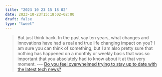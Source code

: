 ```yaml
---
title: "2023 10 23 15 18 02"
date: 2023-10-23T15:18:02+02:00
draft: false
type: "tweet"
---
```

> But just think back. In the past say ten years, what changes and innovations have had a real and true life changing impact on you? I am sure you can think of something, but I am also pretty sure that nothing has happened on a monthly or weekly basis that was so important that you absolutely had to know about it at that very moment. --- [Do you feel overwhelmed trying to stay up to date with the latest tech news?](https://unixsheikh.com/articles/do-you-feel-overwhelmed-trying-to-stay-up-to-date-with-the-latest-tech-news.html)
